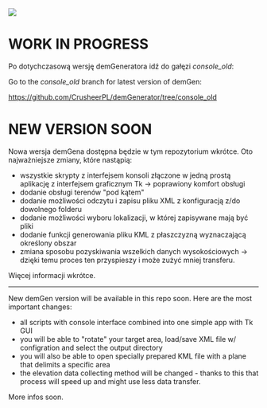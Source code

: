 <img src="https://abload.de/img/demgen09j6o.png" align="center"/>

# WORK IN PROGRESS

Po dotychczasową wersję demGeneratora idź do gałęzi *console_old*:

Go to the *console_old* branch for latest version of demGen:

https://github.com/CrusheerPL/demGenerator/tree/console_old

# NEW VERSION SOON

Nowa wersja demGena dostępna będzie w tym repozytorium wkrótce. Oto najważniejsze zmiany, które nastąpią:
- wszystkie skrypty z interfejsem konsoli złączone w jedną prostą aplikację z interfejsem graficznym Tk -> poprawiony komfort obsługi
- dodanie obsługi terenów "pod kątem"
- dodanie możliwości odczytu i zapisu pliku XML z konfiguracją z/do dowolnego folderu
- dodanie możliwości wyboru lokalizacji, w której zapisywane mają być pliki
- dodanie funkcji generowania pliku KML z płaszczyzną wyznaczającą określony obszar
- zmiana sposobu pozyskiwania wszelkich danych wysokościowych -> dzięki temu proces ten przyspieszy i może zużyć mniej transferu.

Więcej informacji wkrótce.

---

New demGen version will be available in this repo soon. Here are the most important changes:
- all scripts with console interface combined into one simple app with Tk GUI
- you will be able to "rotate" your target area, load/save XML file w/ configration and select the output directory
- you will also be able to open specially prepared KML file with a plane that delimits a specific area
- the elevation data collecting method will be changed - thanks to this that process will speed up and might use less data transfer.

More infos soon.
